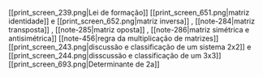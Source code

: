 
[[print_screen_239.png|Lei de formação]]
[[print_screen_651.png|matriz identidade]] e [[print_screen_652.png|matriz inversa]] , [[note-284|matriz transposta]] , [[note-285|matriz oposta]] , [[note-286|matriz simétrica e antisimétrica]]
[[note-456|regra da multiplicação de matrizes]]
[[print_screen_243.png|discussão e classificação de um sistema 2x2]] e [[print_screen_244.png|disscussão e classificação de um 3x3]]
[[print_screen_693.png|Determinante de 2a]]